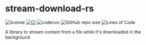 # stream-download-rs

![license](https://img.shields.io/badge/License-MIT%20or%20Apache%202-green.svg)
[![CI](https://github.com/aschey/stream-download-rs/actions/workflows/test.yml/badge.svg)](https://github.com/aschey/stream-download-rs/actions/workflows/build.yml)
![codecov](https://codecov.io/gh/aschey/stream-download-rs/branch/main/graph/badge.svg?token=Wx7OgIb0qa)
![GitHub repo size](https://img.shields.io/github/repo-size/aschey/stream-download-rs)
![Lines of Code](https://aschey.tech/tokei/github/aschey/stream-download-rs)

A library to stream content from a file while it's downloaded in the background
